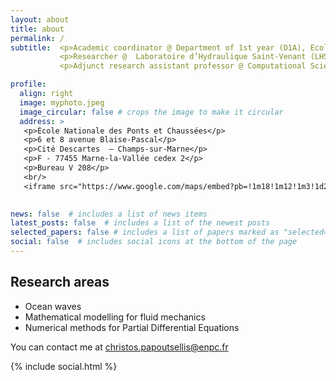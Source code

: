 ```yaml
---
layout: about
title: about
permalink: /
subtitle:  <p>Academic coordinator @ Department of 1st year (D1A), Ecole Nationale des Ponts et Chaussées (ENPC) - Institut Polytechnique de Paris (IPP)</p>
           <p>Researcher @  Laboratoire d’Hydraulique Saint-Venant (LHSV)</p>
           <p>Adjunct research assistant professor @ Computational Science Research Center (CSRC) - San Diego State University (SDSU)</p> 

profile:
  align: right
  image: myphoto.jpeg
  image_circular: false # crops the image to make it circular
  address: >
   <p>École Nationale des Ponts et Chaussées</p>
   <p>6 et 8 avenue Blaise-Pascal</p>
   <p>Cité Descartes  – Champs-sur-Marne</p>
   <p>F - 77455 Marne-la-Vallée cedex 2</p>
   <p>Bureau V 208</p>
   <br/>
   <iframe src="https://www.google.com/maps/embed?pb=!1m18!1m12!1m3!1d2625.8961328681676!2d2.585828877060099!3d48.84111987132994!2m3!1f0!2f0!3f0!3m2!1i1024!2i768!4f13.1!3m3!1m2!1s0x47e60e2d7f85dc39%3A0x14058c059473d90b!2s%C3%89cole%20des%20ponts%20ParisTech!5e0!3m2!1sen!2sfr!4v1756750198016!5m2!1sen!2sfr" width="150" height="112" style="border:0;" allowfullscreen="" loading="lazy" referrerpolicy="no-referrer-when-downgrade"></iframe>

    
news: false  # includes a list of news items
latest_posts: false  # includes a list of the newest posts
selected_papers: false # includes a list of papers marked as "selected={true}"
social: false  # includes social icons at the bottom of the page
---
```


## Research areas

- Ocean waves
- Mathematical modelling for fluid mechanics  
- Numerical methods for Partial Differential Equations

You can contact me at christos.papoutsellis@enpc.fr

<div class="social about-social">
  <div class="contact-icons">
    {% include social.html %}
  </div>
</div>
